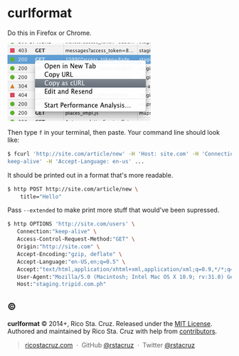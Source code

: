 # curlformat

Do this in Firefox or Chrome.

![image](etc/curl.png)

Then type `f` in your terminal, then paste. Your command line should look like:

```sh
$ fcurl 'http://site.com/article/new' -H 'Host: site.com' -H 'Connection: 
keep-alive' -H 'Accept-Language: en-us' ...
```

It should be printed out in a format that's more readable.

```sh
$ http POST http://site.com/article/new \
    title="Hello"
```

Pass `--extended` to make print more stuff that would've been supressed.

```sh
$ http OPTIONS 'http://site.com/users' \
   Connection:"keep-alive" \
   Access-Control-Request-Method:"GET" \
   Origin:"http://site.com" \
   Accept-Encoding:"gzip, deflate" \
   Accept-Language:"en-US,en;q=0.5" \
   Accept:"text/html,application/xhtml+xml,application/xml;q=0.9,*/*;q=0.8" \
   User-Agent:"Mozilla/5.0 (Macintosh; Intel Mac OS X 10.9; rv:31.0) Gecko/20100101 Firefox/31.0" \
   Host:"staging.tripid.com.ph"
```

## :copyright:

**curlformat** © 2014+, Rico Sta. Cruz. Released under the [MIT License].<br>
Authored and maintained by Rico Sta. Cruz with help from [contributors].

> [ricostacruz.com](http://ricostacruz.com) &nbsp;&middot;&nbsp;
> GitHub [@rstacruz](https://github.com/rstacruz) &nbsp;&middot;&nbsp;
> Twitter [@rstacruz](https://twitter.com/rstacruz)

[MIT License]: http://mit-license.org/
[contributors]: http://github.com/rstacruz/curlformat/contributors
